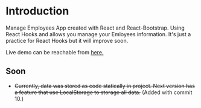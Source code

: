 # Introduction

Manage Employees App created with React and React-Bootstrap. Using React Hooks and allows you manage your Emloyees information. It's just a practice for React Hooks but it will improve soon.

Live demo can be reachable from [here.](https://manage-employees.vercel.app/)

## Soon

- ~~Currently, data was stored as code statically in project. Next version has a feature that use LocalStorage to storage all data.~~ (Added with commit 10.)
